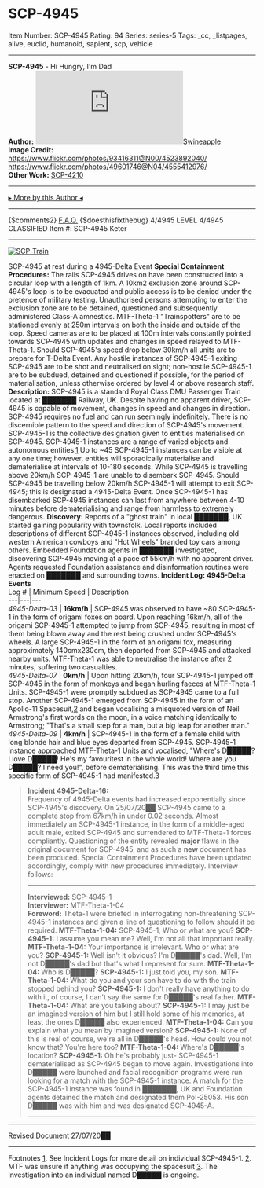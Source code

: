 # SCP-4945
Item Number: SCP-4945
Rating: 94
Series: series-5
Tags: _cc, _listpages, alive, euclid, humanoid, sapient, scp, vehicle

---

**SCP-4945** \- Hi Hungry, I'm Dad  
**Author:** [![Swineapple](https://www.wikidot.com/avatar.php?userid=5375966&amp;size=small&amp;timestamp=1751332175)](http://www.wikidot.com/user:info/swineapple)[Swineapple](http://www.wikidot.com/user:info/swineapple)  
**Image Credit:**  
<https://www.flickr.com/photos/93416311@N00/4523892040/>  
<https://www.flickr.com/photos/49601746@N04/4555412976/>  
**Other Work:** [SCP-4210](/scp-4210)
* * *
[▸ More by this Author ◂](javascript:;)
* * *
{$comments2}
[F.A.Q.](https://scp-wiki.wikidot.com/component:info-ayers)
{$doesthisfixthebug}
4/4945 LEVEL 4/4945
CLASSIFIED
Item #: SCP-4945
Keter
* * *
[![SCP-Train](https://scp-wiki.wdfiles.com/local--resized-images/fragment:scp-4945-1/SCP-Train/medium.jpg)](https://scp-wiki.wdfiles.com/local--files/fragment:scp-4945-1/SCP-Train)  

SCP-4945 at rest during a 4945-Delta Event
**Special Containment Procedures:** The rails SCP-4945 drives on have been constructed into a circular loop with a length of 1km. A 10km2 exclusion zone around SCP-4945's loop is to be evacuated and public access is to be denied under the pretence of military testing. Unauthorised persons attempting to enter the exclusion zone are to be detained, questioned and subsequently administered Class-A amnestics. MTF-Theta-1 "Trainspotters" are to be stationed evenly at 250m intervals on both the inside and outside of the loop. Speed cameras are to be placed at 100m intervals constantly pointed towards SCP-4945 with updates and changes in speed relayed to MTF-Theta-1. Should SCP-4945's speed drop below 30km/h all units are to prepare for T-Delta Event. Any hostile instances of SCP-4945-1 exiting SCP-4945 are to be shot and neutralised on sight; non-hostile SCP-4945-1 are to be subdued, detained and questioned if possible, for the period of materialisation, unless otherwise ordered by level 4 or above research staff.
**Description:** SCP-4945 is a standard Royal Class DMU Passenger Train located at ███████ Railway, UK. Despite having no apparent driver, SCP-4945 is capable of movement, changes in speed and changes in direction. SCP-4945 requires no fuel and can run seemingly indefinitely. There is no discernible pattern to the speed and direction of SCP-4945's movement.
SCP-4945-1 is the collective designation given to entities materialised on SCP-4945. SCP-4945-1 instances are a range of varied objects and autonomous entities.[1](javascript:;) Up to ~45 SCP-4945-1 instances can be visible at any one time; however, entities will sporadically materialise and dematerialise at intervals of 10-180 seconds.
While SCP-4945 is travelling above 20km/h SCP-4945-1 are unable to disembark SCP-4945. Should SCP-4945 be travelling below 20km/h SCP-4945-1 will attempt to exit SCP-4945; this is designated a 4945-Delta Event. Once SCP-4945-1 has disembarked SCP-4945 instances can last from anywhere between 4-10 minutes before dematerialising and range from harmless to extremely dangerous.
**Discovery:** Reports of a "ghost train" in local ███████, UK started gaining popularity with townsfolk. Local reports included descriptions of different SCP-4945-1 instances observed, including old western American cowboys and "Hot Wheels" branded toy cars among others. Embedded Foundation agents in ███████ investigated, discovering SCP-4945 moving at a pace of 55km/h with no apparent driver. Agents requested Foundation assistance and disinformation routines were enacted on ███████ and surrounding towns.
**Incident Log: 4945-Delta Events**  
Log # | Minimum Speed | Description  
---|---|---  
_4945-Delta-03_ | **16km/h** | SCP-4945 was observed to have ~80 SCP-4945-1 in the form of origami foxes on board. Upon reaching 16km/h, all of the origami SCP-4945-1 attempted to jump from SCP-4945, resulting in most of them being blown away and the rest being crushed under SCP-4945's wheels. A large SCP-4945-1 in the form of an origami fox, measuring approximately 140cmx230cm, then departed from SCP-4945 and attacked nearby units. MTF-Theta-1 was able to neutralise the instance after 2 minutes, suffering two casualties.  
_4945-Delta-07_ | **0km/h** | Upon hitting 20km/h, four SCP-4945-1 jumped off SCP-4945 in the form of monkeys and began hurling faeces at MTF-Theta-1 Units. SCP-4945-1 were promptly subdued as SCP-4945 came to a full stop. Another SCP-4945-1 emerged from SCP-4945 in the form of an Apollo-11 Spacesuit,[2](javascript:;) and began vocalising a misquoted version of Neil Armstrong's first words on the moon, in a voice matching identically to Armstrong; "That's a small step for a man, but a big leap for another man."  
_4945-Delta-09_ | **4km/h** | SCP-4945-1 in the form of a female child with long blonde hair and blue eyes departed from SCP-4945. SCP-4945-1 instance approached MTF-Theta-1 Units and vocalised, "Where's D█████? I love D█████! He's my favouritest in the whole world! Where are you D█████? I need you!", before dematerialising. This was the third time this specific form of SCP-4945-1 had manifested.[3](javascript:;)  
> **Incident 4945-Delta-16:**  
>  Frequency of 4945-Delta events had increased exponentially since SCP-4945's discovery. On 25/07/20██ SCP-4945 came to a complete stop from 67km/h in under 0.02 seconds. Almost immediately an SCP-4945-1 instance, in the form of a middle-aged adult male, exited SCP-4945 and surrendered to MTF-Theta-1 forces compliantly. Questioning of the entity revealed **major** flaws in the original document for SCP-4945, and as such a **new** document has been produced. Special Containment Procedures have been updated accordingly, comply with new procedures immediately. Interview follows:
> * * *
> **Interviewed:** SCP-4945-1  
>  **Interviewer:** MTF-Theta-1-04  
>  **Foreword:** Theta-1 were briefed in interrogating non-threatening SCP-4945-1 instances and given a line of questioning to follow should it be required.
> **MTF-Theta-1-04:** SCP-4945-1, Who or what are you?
> **SCP-4945-1:** I assume you mean me? Well, I'm not all that important really.
> **MTF-Theta-1-04:** Your importance is irrelevant. Who or what are you?
> **SCP-4945-1:** Well isn't it obvious? I'm D█████'s dad. Well, I'm not D█████'s dad but that's what I represent for sure.
> **MTF-Theta-1-04:** Who is D█████?
> **SCP-4945-1:** I just told you, my son.
> **MTF-Theta-1-04:** What do you and your son have to do with the train stopped behind you?
> **SCP-4945-1:** I don't really have anything to do with it, of course, I can't say the same for D█████'s real father.
> **MTF-Theta-1-04:** What are you talking about?
> **SCP-4945-1:** I may just be an imagined version of him but I still hold some of his memories, at least the ones D█████ also experienced.
> **MTF-Theta-1-04:** Can you explain what you mean by imagined version?
> **SCP-4945-1:** None of this is real of course, we're all in D█████'s head. How could you not know that? You're here too?
> **MTF-Theta-1-04:** Where's D█████'s location?
> **SCP-4945-1:** Oh he's probably just-
> SCP-4945-1 dematerialised as SCP-4945 began to move again. Investigations into D█████ were launched and facial recognition programs were run looking for a match with the SCP-4945-1 instance. A match for the SCP-4945-1 instance was found in ███████, UK and Foundation agents detained the match and designated them PoI-25053. His son D█████ was with him and was designated SCP-4945-A.
> * * *
* * *
[Revised Document 27/07/20██](http://scp-wiki.net/scp-4945/offset/1)
* * *
Footnotes
[1](javascript:;). See Incident Logs for more detail on individual SCP-4945-1.
[2](javascript:;). MTF was unsure if anything was occupying the spacesuit
[3](javascript:;). The investigation into an individual named D█████ is ongoing.